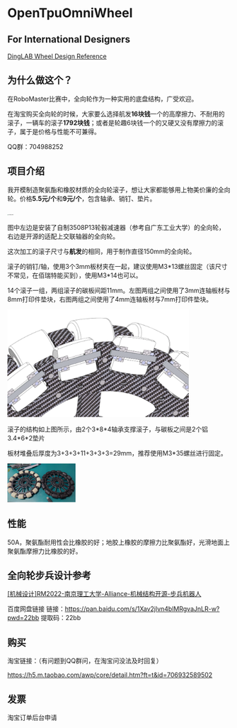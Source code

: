 # OpenTpuOmniWheel

## For International Designers

[DingLAB Wheel Design Reference](https://docs.google.com/document/d/1eorTJ0qsqnQNdd7PccdUTPAnkAKJJ8HzlDGZy69UnsU/edit?usp=sharing)

## 为什么做这个？

在RoboMaster比赛中，全向轮作为一种实用的底盘结构，广受欢迎。

在淘宝购买全向轮的时候，大家要么选择航发**16块钱**一个的高摩擦力、不耐用的滚子，一辆车的滚子**1792块钱**；或者是轮趣6块钱一个的又硬又没有摩擦力的滚子，属于是价格与性能不可兼得。

QQ群：704988252

## 项目介绍

我开模制造聚氨酯和橡胶材质的全向轮滚子，想让大家都能够用上物美价廉的全向轮。价格**5.5元/个**和**9元/个**，包含轴承、销钉、垫片。

<img src="OTOW-Pic1.jpg" alt="OTOW-Pic1" style="zoom: 15%;" />

图中左边是安装了自制3508P13轮毂减速器（参考自广东工业大学）的全向轮，右边是开源的适配上交联轴器的全向轮。

这次加工的滚子尺寸与**航发**的相同，用于制作直径150mm的全向轮。

滚子的销钉/轴，使用3个3mm板材夹在一起，建议使用M3\*13螺丝固定（该尺寸不常见，在佰瑞特能买到），使用M3\*14也可以。

14个滚子一组，两组滚子的碳板间距11mm。左图两组之间使用了3mm连轴板材与8mm打印件垫块，右图两组之间使用了4mm连轴板材与7mm打印件垫块。

<img src="OTOW-Pic2.png" alt="OTOW-Pic2" style="zoom: 40%;" />

滚子的结构如上图所示，由2个3\*8\*4轴承支撑滚子，与碳板之间是2个铝3.4\*6\*2垫片

板材堆叠后厚度为3+3+3+11+3+3+3=29mm，推荐使用M3*35螺丝进行固定。

<img src="OTOW-Pic3.JPG" alt="OTOW-Pic3" style="zoom: 15%;" />

## 性能

50A，聚氨酯耐用性会比橡胶的好；地胶上橡胶的摩擦力比聚氨酯好，光滑地面上聚氨酯摩擦力比橡胶的好。

## 全向轮步兵设计参考

[[机械设计]RM2022-南京理工大学-Alliance-机械结构开源-步兵机器人](https://bbs.robomaster.com/article/9132?source=4) 

百度网盘链接
链接：https://pan.baidu.com/s/1Xav2jlvn4blMRgvaJnLR-w?pwd=22bb
提取码：22bb

## 购买

淘宝链接：（有问题到QQ群问，在淘宝问没法及时回复）

https://h5.m.taobao.com/awp/core/detail.htm?ft=t&id=706932589502

## 发票

淘宝订单后台申请
